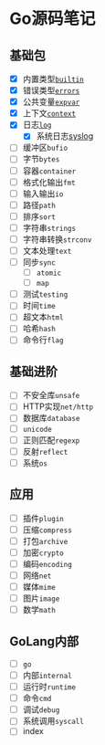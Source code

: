 # Go源码笔记

## 基础包

- [x] 内置类型[`builtin`](builtin)
- [x] 错误类型[`errors`](errors)
- [x] 公共变量[`expvar`](expvar)
- [x] 上下文[`context`](context)
- [x] 日志[`log`](log)
    * [x] 系统日志[syslog](log/syslog)
- [ ] 缓冲区`bufio`
- [ ] 字节`bytes`
- [ ] 容器`container`
- [ ] 格式化输出`fmt`
- [ ] 输入输出`io`
- [ ] 路径`path`
- [ ] 排序`sort`
- [ ] 字符串`strings`
- [ ] 字符串转换`strconv`
- [ ] 文本处理`text`
- [ ] 同步`sync`
    * [ ] `atomic`
    * [ ] `map`
- [ ] 测试`testing`
- [ ] 时间`time`
- [ ] 超文本`html`
- [ ] 哈希`hash`
- [ ] 命令行`flag`

## 基础进阶

- [ ] 不安全库`unsafe`
- [ ] HTTP实现`net/http`
- [ ] 数据库`database`
- [ ] `unicode`
- [ ] 正则匹配`regexp`
- [ ] 反射`reflect`
- [ ] 系统`os`

## 应用

- [ ] 插件`plugin`
- [ ] 压缩`compress`
- [ ] 打包`archive`
- [ ] 加密`crypto`
- [ ] 编码`encoding`
- [ ] 网络`net`
- [ ] 媒体`mime`
- [ ] 图片`image`
- [ ] 数学`math`

## GoLang内部

- [ ] `go`
- [ ] 内部`internal`
- [ ] 运行时`runtime`
- [ ] 命令`cmd`
- [ ] 调试`debug`
- [ ] 系统调用`syscall`
- [ ] index
